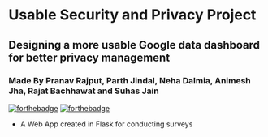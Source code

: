 # Usable Security and Privacy Project
## Designing a more usable Google data dashboard for better privacy management
### Made By Pranav Rajput, Parth Jindal, Neha Dalmia, Animesh Jha, Rajat Bachhawat and Suhas Jain
[![forthebadge](https://forthebadge.com/images/badges/made-with-python.svg)](https://forthebadge.com)
[![forthebadge](https://forthebadge.com/images/badges/uses-css.svg)](https://forthebadge.com)

- A Web App created in Flask for conducting surveys 



